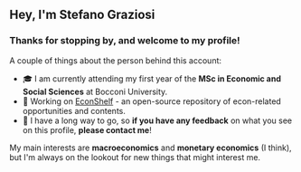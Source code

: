 ## Hey, I'm Stefano Graziosi

### Thanks for stopping by, and welcome to my profile!

A couple of things about the person behind this account:

- 🎓 I am currently attending my first year of the **MSc in Economic and Social Sciences** at Bocconi University.
- 🔭 Working on [EconShelf](http://econshelf.notion.site) - an open-source repository of econ-related opportunities and contents.
- 🌱 I have a long way to go, so **if you have any feedback** on what you see on this profile, **please contact me**!

My main interests are **macroeconomics** and **monetary economics** (I think), but I'm always on the lookout for new things that might interest me.

<!--
**stfgrz/stfgrz** is a ✨ _special_ ✨ repository because its `README.md` (this file) appears on your GitHub profile.

Here are some ideas to get you started:

- 🔭 I’m currently working on ...
- 🌱 I’m currently learning ...
- 👯 I’m looking to collaborate on ...
- 🤔 I’m looking for help with ...
- 💬 Ask me about ...
- 📫 How to reach me: ...
- 😄 Pronouns: ...
- ⚡ Fun fact: ...
-->
